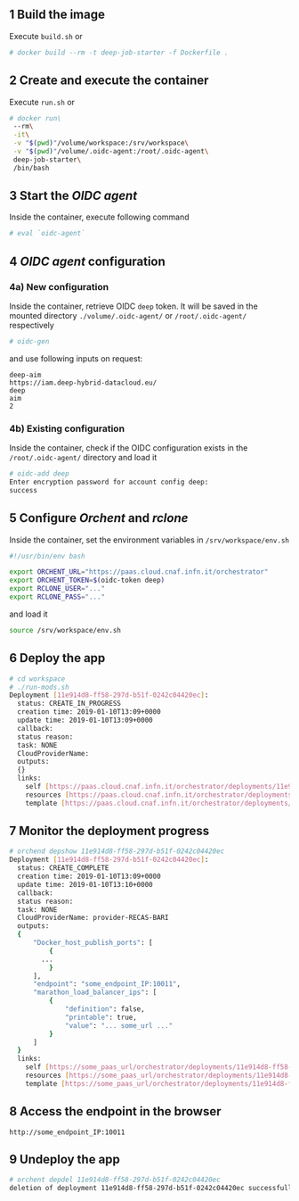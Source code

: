 ## 1 Build the image
Execute `build.sh` or 

```bash
# docker build --rm -t deep-job-starter -f Dockerfile .
```

## 2 Create and execute the container
Execute `run.sh` or

```bash
# docker run\
 --rm\
 -it\
 -v "$(pwd)"/volume/workspace:/srv/workspace\
 -v "$(pwd)"/volume/.oidc-agent:/root/.oidc-agent\
 deep-job-starter\
 /bin/bash
```

## 3 Start the *OIDC agent*
Inside the container, execute following command

```bash
# eval `oidc-agent`
```

## 4 *OIDC agent* configuration

### 4a) New configuration
Inside the container, retrieve OIDC `deep` token. It will be saved in the mounted directory `./volume/.oidc-agent/` or `/root/.oidc-agent/` respectively

```bash
# oidc-gen
```

and use following inputs on request:

```
deep-aim
https://iam.deep-hybrid-datacloud.eu/
deep
aim
2
```

### 4b) Existing configuration 
Inside the container, check if the OIDC configuration exists in the `/root/.oidc-agent/` directory and load it

```bash
# oidc-add deep
Enter encryption password for account config deep: 
success
```

## 5 Configure *Orchent* and *rclone*
Inside the container, set the environment variables in `/srv/workspace/env.sh`

```bash
#!/usr/bin/env bash

export ORCHENT_URL="https://paas.cloud.cnaf.infn.it/orchestrator"
export ORCHENT_TOKEN=$(oidc-token deep)
export RCLONE_USER="..."
export RCLONE_PASS="..."
```

and load it

```bash
source /srv/workspace/env.sh
```

## 6 Deploy the app

```bash
# cd workspace
# ./run-mods.sh
Deployment [11e914d8-ff58-297d-b51f-0242c04420ec]:
  status: CREATE_IN_PROGRESS
  creation time: 2019-01-10T13:09+0000
  update time: 2019-01-10T13:09+0000
  callback: 
  status reason: 
  task: NONE
  CloudProviderName: 
  outputs: 
  {}
  links:
    self [https://paas.cloud.cnaf.infn.it/orchestrator/deployments/11e914d8-ff58-297d-b51f-0242c04420ec]
    resources [https://paas.cloud.cnaf.infn.it/orchestrator/deployments/11e914d8-ff58-297d-b51f-0242c04420ec/resources]
    template [https://paas.cloud.cnaf.infn.it/orchestrator/deployments/11e914d8-ff58-297d-b51f-0242c04420ec/template]
```

## 7 Monitor the deployment progress

```bash
# orchend depshow 11e914d8-ff58-297d-b51f-0242c04420ec
Deployment [11e914d8-ff58-297d-b51f-0242c04420ec]:
  status: CREATE_COMPLETE
  creation time: 2019-01-10T13:09+0000
  update time: 2019-01-10T13:10+0000
  callback: 
  status reason: 
  task: NONE
  CloudProviderName: provider-RECAS-BARI
  outputs: 
  {
      "Docker_host_publish_ports": [
          {
		...
          }
      ],
      "endpoint": "some_endpoint_IP:10011",
      "marathon_load_balancer_ips": [
          {
              "definition": false,
              "printable": true,
              "value": "... some_url ..."
          }
      ]
  }
  links:
    self [https://some_paas_url/orchestrator/deployments/11e914d8-ff58-297d-b51f-0242c04420ec]
    resources [https://some_paas_url/orchestrator/deployments/11e914d8-ff58-297d-b51f-0242c04420ec/resources]
    template [https://some_paas_url/orchestrator/deployments/11e914d8-ff58-297d-b51f-0242c04420ec/template]

```

## 8 Access the endpoint in the browser

```
http://some_endpoint_IP:10011
```

## 9 Undeploy the app

```bash
# orchent depdel 11e914d8-ff58-297d-b51f-0242c04420ec
deletion of deployment 11e914d8-ff58-297d-b51f-0242c04420ec successfully triggered
```
